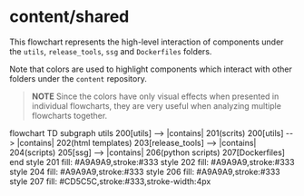 # content/shared

This flowchart represents the high-level interaction of components under the `utils`, `release_tools`, `ssg` and `Dockerfiles` folders.

Note that colors are used to highlight components which interact with other folders under the `content` repository.

> **NOTE**
Since the colors have only visual effects when presented in individual flowcharts, they are very useful when analyzing multiple flowcharts together.

<div class="mermaid" style="width=100%;">
flowchart TD
    subgraph utils
    200[utils] --> |contains| 201(scrits)
    200[utils] --> |contains| 202(html templates)
    203[release_tools] --> |contains| 204(scripts)
    205[ssg] --> |contains| 206(python scripts)
    207[Dockerfiles]
    end
    style 201 fill: #A9A9A9,stroke:#333
    style 202 fill: #A9A9A9,stroke:#333
    style 204 fill: #A9A9A9,stroke:#333
    style 206 fill: #A9A9A9,stroke:#333
    style 207 fill: #CD5C5C,stroke:#333,stroke-width:4px
</div>
<script src="https://cdn.jsdelivr.net/npm/mermaid/dist/mermaid.min.js"></script>
